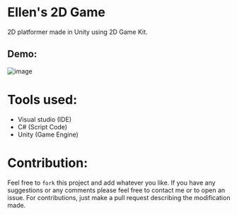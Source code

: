 # Ellen's 2D Game

2D platformer made in Unity using 2D Game Kit.

## Demo:

![image](https://drive.google.com/file/d/1wp_zaKz7cA51UunVpE8jCG3MU8rp51ph)

# Tools used:
* Visual studio (IDE)
* C# (Script Code)
* Unity (Game Engine)

# Contribution: 
Feel free to `fork` this project and add whatever you like. If you have any suggestions or any comments please feel free to contact me or to open an issue. For contributions, just make a pull request describing the modification made.
